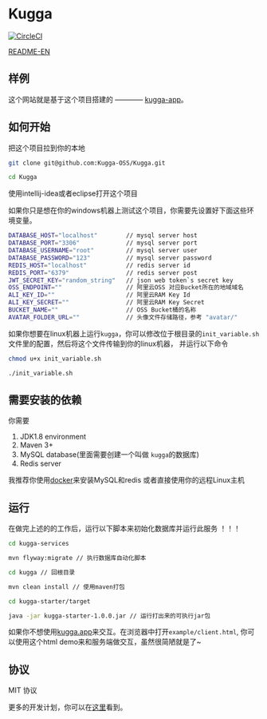 # Kugga

[![CircleCI](https://circleci.com/gh/Kugga-OSS/Kugga/tree/dev.svg?style=svg)](https://circleci.com/gh/Kugga-OSS/Kugga/tree/dev)

[README-EN](README.md)

## 样例
这个网站就是基于这个项目搭建的 ———— [kugga-app](https://kugga.ayang818.top)。

## 如何开始
把这个项目拉到你的本地
```bash
git clone git@github.com:Kugga-OSS/Kugga.git

cd Kugga
```
使用intellij-idea或者eclipse打开这个项目

如果你只是想在你的windows机器上测试这个项目，你需要先设置好下面这些环境变量。
```bash
DATABASE_HOST="localhost"        // mysql server host
DATABASE_PORT="3306"             // mysql server port
DATABASE_USERNAME="root"         // mysql server user 
DATABASE_PASSWORD="123"          // mysql server password
REDIS_HOST="localhost"           // redis server id
REDIS_PORT="6379"                // redis server post
JWT_SECRET_KEY="random_string"   // json web token`s secret key
OSS_ENDPOINT=""                  // 阿里云OSS 对应Bucket所在的地域域名
ALI_KEY_ID=""                    // 阿里云RAM Key Id
ALI_KEY_SECRET=""                // 阿里云RAM Key Secret
BUCKET_NAME=""                   // OSS Bucket桶的名称
AVATAR_FOLDER_URL=""             // 头像文件存储路径，参考 "avatar/"
```

如果你想要在linux机器上运行```kugga```，你可以修改位于根目录的```init_variable.sh```文件里的配置，然后将这个文件传输到你的linux机器，
并运行以下命令
```bash
chmod u+x init_variable.sh

./init_variable.sh
```

## 需要安装的依赖
你需要
1. JDK1.8 environment 
2. Maven 3+
3. MySQL database(里面需要创建一个叫做 ```kugga```的数据库)
4. Redis server

我推荐你使用[docker](https://www.docker.com)来安装MySQL和redis 或者直接使用你的远程Linux主机

## 运行
在做完上述的的工作后，运行以下脚本来初始化数据库并运行此服务 ！！！
```bash
cd kugga-services

mvn flyway:migrate // 执行数据库自动化脚本

cd kugga // 回根目录

mvn clean install // 使用maven打包

cd kugga-starter/target

java -jar kugga-starter-1.0.0.jar // 运行打出来的可执行jar包
```
如果你不想使用[kugga.app](https://github.com/Kugga-OSS/Kugga.App)来交互。在浏览器中打开```example/client.html```, 你可以使用这个html demo来和服务端做交互，虽然很简陋就是了~

## 协议
MIT 协议

更多的开发计划，你可以在[这里](https://github.com/Kugga-OSS/Prepare-Kugga)看到。